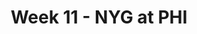 ---
layout: game
title: Week 11 - NYG at PHI
season: 2010
game_id: 2010_11_NYG_PHI
away_team: NYG
home_team: PHI
---